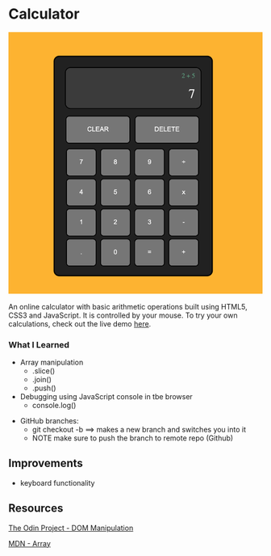 

# Calculator
![Calculator](images/calculator.png)

An online calculator with basic arithmetic operations built using HTML5, CSS3 and JavaScript. It is controlled by your mouse. To try your own calculations, check out the live demo [here](https://kamilkhxn.github.io/Calculator/).


### What I Learned
* Array manipulation
    * .slice()
    * .join()
    * .push()
* Debugging using JavaScript console in tbe browser 
    * console.log()
- GitHub branches: 
    * git checkout -b ==> makes a new branch and switches you into it
    * NOTE make sure to push the branch to remote repo (Github)

## Improvements
* keyboard functionality 

## Resources    
[The Odin Project - DOM Manipulation ](https://www.theodinproject.com/paths/foundations/courses/foundations/lessons/dom-manipulation)

[MDN - Array ](https://developer.mozilla.org/en-US/docs/Web/JavaScript/Reference/Global_Objects/Array)


